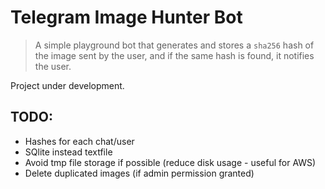 # Telegram Image Hunter Bot

> A simple playground bot that generates and stores a `sha256` hash of the image sent by the user, and if the same hash is found, it notifies the user.

Project under development.

## TODO:

- Hashes for each chat/user
- SQlite instead textfile
- Avoid tmp file storage if possible (reduce disk usage - useful for AWS)
- Delete duplicated images (if admin permission granted)

